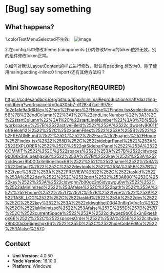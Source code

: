 # [Bug] say something

## What happens?

1.colorTextMenuSelected不生效。
![image](https://user-images.githubusercontent.com/64509267/217738504-daaad5f3-ae39-4da2-84d5-6b5481002c08.png)

2.在config.ts中修改theme:{components:{}}内修改Menu的token依然无效，别的组件修改token正常。

3.如何对默认LayoutContent的样式进行修改，默认有padding 想改为0，除了使用main{padding-inline:0 !import}还有其他方法吗？

<!-- A clear and concise description of what the bug is. -->
<!-- 清晰的描述下遇到的问题。-->

## Mini Showcase Repository(REQUIRED)

https://codesandbox.io/p/github/lppoi/minimalReproduction/draft/dazzling-goldberg?workspaceId=0c4305b7-d128-47cd-9975-1d2e1afe9a3d&file=%2Fsrc%2Fpages%2FHome%2Findex.tsx&selection=%5B%7B%22endColumn%22%3A1%2C%22endLineNumber%22%3A3%2C%22startColumn%22%3A1%2C%22startLineNumber%22%3A3%7D%5D&workspace=%257B%2522activeFileId%2522%253A%2522cldwqety90011fqfr8elohfj2%2522%252C%2522openFiles%2522%253A%255B%2522%252FREADME.md%2522%252C%2522%252Fsrc%252Fpages%252FHome%252Findex.tsx%2522%255D%252C%2522sidebarPanel%2522%253A%2522EXPLORER%2522%252C%2522gitSidebarPanel%2522%253A%2522COMMIT%2522%252C%2522spaces%2522%253A%257B%2522cldwqez9b000x3n6iqeshgx66%2522%253A%257B%2522key%2522%253A%2522cldwqez9b000x3n6iqeshgx66%2522%252C%2522name%2522%253A%2522Default%2522%252C%2522devtools%2522%253A%255B%257B%2522type%2522%253A%2522PREVIEW%2522%252C%2522taskId%2522%253A%2522dev%2522%252C%2522port%2522%253A8001%252C%2522key%2522%253A%2522cldwqhn7b00gz3n6idyqwgu0w%2522%252C%2522isMinimized%2522%253Afalse%252C%2522path%2522%253A%2522%252Fhome%2522%257D%252C%257B%2522type%2522%253A%2522TASK_LOG%2522%252C%2522taskId%2522%253A%2522dev%2522%252C%2522key%2522%253A%2522cldwqhhet00d43n6ig1yfvc1q%2522%252C%2522isMinimized%2522%253Afalse%257D%255D%257D%257D%252C%2522currentSpace%2522%253A%2522cldwqez9b000x3n6iqeshgx66%2522%252C%2522spacesOrder%2522%253A%255B%2522cldwqez9b000x3n6iqeshgx66%2522%255D%252C%2522hideCodeEditor%2522%253Afalse%257D

## Context

- **Umi Version**: 4.0.50
- **Node Version**: 16.10.0
- **Platform**: Windows

